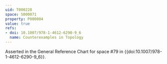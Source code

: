 ```yaml
---
uid: T000228
space: S000071
property: P000004
value: true
refs:
- doi: 10.1007/978-1-4612-6290-9_6
  name: Counterexamples in Topology
---
```


Asserted in the General Reference Chart for space #79 in
{{doi:10.1007/978-1-4612-6290-9_6}}.
